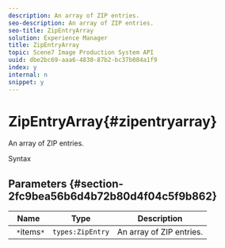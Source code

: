 ```yaml
---
description: An array of ZIP entries.
seo-description: An array of ZIP entries.
seo-title: ZipEntryArray
solution: Experience Manager
title: ZipEntryArray
topic: Scene7 Image Production System API
uuid: dbe2bc69-aaa6-4830-87b2-bc37b084a1f9
index: y
internal: n
snippet: y
---
```


# ZipEntryArray{#zipentryarray}

An array of ZIP entries.

 Syntax 

## Parameters {#section-2fc9bea56b6d4b72b80d4f04c5f9b862}

|  Name  | Type  | Description  |
|---|---|---|
|  ` *`items`*`  | `types:ZipEntry`  | An array of ZIP entries.  |


